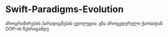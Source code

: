 # Swift-Paradigms-Evolution
პროგრამირების პარადიგმების ევოლუცია: გზა პროცედურული ქაოსიდან OOP-ის წესრიგამდე
